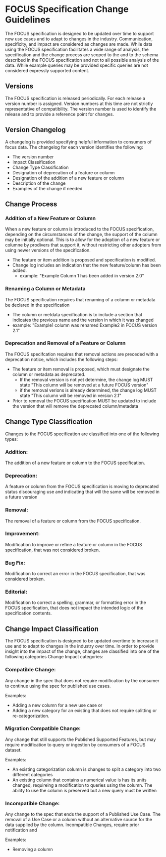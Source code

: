 # FOCUS Specification Change Guidelines

The FOCUS specification is designed to be updated over time to support new use cases and to adapt to changes in the industry. Communication, specificity, and impact are considered as changes are made. While data using the FOCUS specification facilitates a wide range of analysis, the specification and the change process are scoped to the <official use cases> and to the schema described in the FOCUS specification and not to all possible analysis of the data. While example queries may be provided specific queries are not considered expressly supported content. 


## Versions

The FOCUS specification is released periodically. For each release a version number is assigned. Version numbers at this time are not strictly representative of compatibility. The version number is used to identify the release and to provide a reference point for changes. 

## Version Changelog
A changelog is provided specifying helpful information to consumers of focus data. The changelog for each version identifies the following:
- The version number
- Impact Classification
- Change Type Classification 
- Designation of deprecation of a feature or column
- Designation of the addition of a new feature or column
- Description of the change
- Examples of the change if needed

## Change Process

### Addition of a New Feature or Column

When a new feature or column is introduced to the FOCUS specification, depending on the circumstances of the change, the support of the column may be initially optional. This is to allow for the adoption of a new feature or columne by prodivers that support it, without restricting other adopters from using newer versions of the specification. 
* The feature or item addition is proposed and specification is modified. 
* Change log includes an indication that the new feature/column has been added.
    * example: "Example  Column 1 has been added in version 2.0"

### Renaming a Column or Metadata 
    
The FOCUS specification requires that renaming of a column or metadata be declared in the specification
* The column or metdata specification is to include a section that indicates the previous name and the version in which it was changed
* example: "Example1 column was renamed Example2 in FOCUS version 2.1"

### Deprecation and Removal of a Feature or Column
    
The FOCUS specifcation requires that removal actions are preceded with a deprecation notice, which includes the following steps:
* The feature or item removal is proposed, which must designate the column or metadata as deprecated.
  * If the removal version is not yet determine, the change log MUST state "This column will be removed at a future FOCUS version"
  * if the removal verions is already determined, the change log MUST state "This column will be removed in version 2.1"
* Prior to removal the FOCUS specification MUST be updated to include the version that will remove the deprecated column/metadata

## Change Type Classification

Changes to the FOCUS specification are classified into one of the following types:

### Addition:
The addition of a new feature or column to the FOCUS specification.

### Deprecation:
A feature or column from the FOCUS specification is moving to deprecated status discouraging use and indicating that will the same will be removed in a future version 

### Removal:
The removal of a feature or column from the FOCUS specification.

### Improvement:
Modification to improve or refine a feature or column in the FOCUS specification, that was not considered broken. 

### Bug Fix:
Modification to correct an error in the FOCUS specification, that was considered broken.

### Editorial:
Modification to correct a spelling, grammar, or formatting error in the FOCUS specification, that does not impact the intended logic of the specification contents. 


## Change Impact Classification

The FOCUS specification is designed to be updated overtime to increase it use and to adapt to changes in the industry over time.  In order to provide insight into the impact of the change, changes are classified into one of the following categories Change Impact categories:

 ### Compatible Change:

Any change in the spec that does not require modification by the consumer to continue using the spec for published use cases. 

Examples: 
  - Adding a new column for a new use case or 
  - Adding a new category for an existing that does not require splitting or re-categorization.

### Migration Compatible Change:

Any change that still supports the Published Supported Features, but may require modification to query or ingestion by consumers of a FOCUS dataset.

Examples: 
   - An existing categorization column is changes to split a category into two different categories
   - An existing column that contains a numerical value is has its units changed, requireing a modification to queries using the column. The ability to use the column is preserved but a new query must be written

### Incompatible Change: 
Any change to the spec that ends the support of a Published Use Case. The removal of a Use Case or a column without an alternative source for the data supplied by the column. Incompatible Changes, require prior notification and  

Examples:
   - Removing a column
